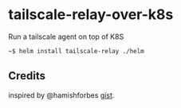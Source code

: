 # tailscale-relay-over-k8s

Run a tailscale agent on top of K8S

```bash
~$ helm install tailscale-relay ./helm
```

## Credits

inspired by @hamishforbes [gist](https://gist.github.com/hamishforbes/2ac7ae9d7ea47cad4e3a813c9b45c10f).